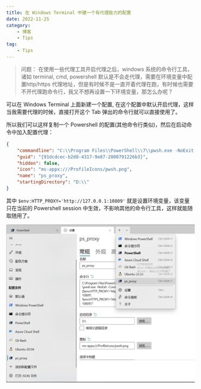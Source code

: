 ```yaml
---
title: 在 Windows Terminal 中建一个有代理能力的配置
date: 2022-11-25
category:
    - 博客
    - Tips
tag:
    - Tips
---
```


> 问题： 在使用一些代理工具开启代理之后，windows 系统的命令行工具，诸如 terminal, cmd, powershell 默认是不会走代理，需要在环境变量中配置http/https 代理地址，但是有时候不是一直开着代理在跑，有时候也需要不开代理跑命令行，我又不想再设置一下环境变量，那怎么办呢？

可以在 Windows Terminal 上面新建一个配置, 在这个配置中默认开启代理，这样当我需要代理的时候，直接打开这个 Tab 弹出的命令行就可以直接使用了。

所以我们可以这样复制一个 Powershell 的配置(其他命令行类似)，然后在启动命令中加入配置代理：

```json
{
    "commandline": "C:\\Program Files\\PowerShell\\7\\pwsh.exe -NoExit -Command \"& {$env:HTTP_PROXY='http://127.0.0.1:10809';$env:HTTPS_PROXY='http://127.0.0.1:10809'}\" ",
    "guid": "{91dcdcec-b2d8-4317-9e87-2000791226b3}",
    "hidden": false,
    "icon": "ms-appx:///ProfileIcons/pwsh.png",
    "name": "ps_proxy",
    "startingDirectory": "D:\\"
}

```

其中 `$env:HTTP_PROXY='http://127.0.0.1:10809'` 就是设置环境变量，该变量只在当前的 Powershell session 中生效，不影响其他的命令行工具，这样就能随取随用了。

![windows_terminal_proxy](./images/windows_terminal_proxy.png)
